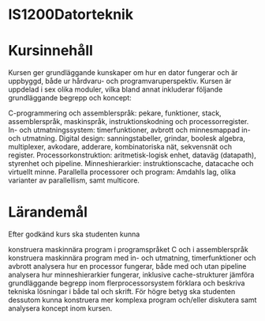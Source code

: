 # IS1200Datorteknik
# Kursinnehåll
Kursen ger grundläggande kunskaper om hur en dator fungerar och är uppbyggd, både ur hårdvaru- och programvaruperspektiv. Kursen är uppdelad i sex olika moduler, vilka bland annat inkluderar följande grundläggande begrepp och koncept:

C-programmering och assemblerspråk: pekare, funktioner, stack, assemblerspråk, maskinspråk, instruktionskodning och processorregister.
In- och utmatningssystem: timerfunktioner, avbrott och minnesmappad in- och utmatning.
Digital design: sanningstabeller, grindar, boolesk algebra, multiplexer, avkodare, adderare, kombinatoriska nät, sekvensnät och register.
Processorkonstruktion: aritmetisk-logisk enhet, dataväg (datapath), styrenhet och pipeline.
Minneshierarkier: instruktionscache, datacache och virtuellt minne.
Parallella processorer och program: Amdahls lag, olika varianter av parallellism, samt multicore.



# Lärandemål
Efter godkänd kurs ska studenten kunna

konstruera maskinnära program i programspråket C och i assemblerspråk
konstruera maskinnära program med in- och utmatning, timerfunktioner och avbrott
analysera hur en processor fungerar, både med och utan pipeline
analysera hur minneshierarkier fungerar, inklusive cache-strukturer
jämföra grundläggande begrepp inom flerprocessorsystem
förklara och beskriva tekniska lösningar i både tal och skrift. 
För högre betyg ska studenten dessutom kunna konstruera mer komplexa program och/eller diskutera samt analysera koncept inom kursen.
